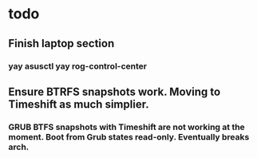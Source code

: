 # todo

## Finish laptop section
### yay asusctl yay rog-control-center

## Ensure BTRFS snapshots work. Moving to Timeshift as much simplier. 
### GRUB BTFS snapshots with Timeshift are not working at the moment. Boot from Grub states read-only. Eventually breaks arch.
